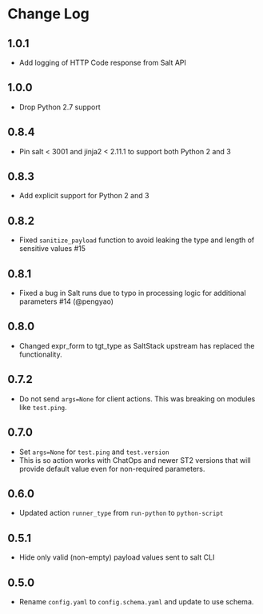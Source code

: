 # Change Log

## 1.0.1

* Add logging of HTTP Code response from Salt API

## 1.0.0

* Drop Python 2.7 support

## 0.8.4

- Pin salt < 3001 and jinja2 < 2.11.1 to support both Python 2 and 3

## 0.8.3

- Add explicit support for Python 2 and 3

## 0.8.2

- Fixed `sanitize_payload` function to avoid leaking the type and length of sensitive values #15

## 0.8.1

- Fixed a bug in Salt runs due to typo in processing logic for additional parameters #14 (@pengyao)

## 0.8.0

- Changed expr_form to tgt_type as SaltStack upstream has replaced the functionality.

## 0.7.2

- Do not send `args=None` for client actions. This was breaking on modules like `test.ping`.

## 0.7.0

- Set `args=None` for `test.ping` and `test.version`
- This is so action works with ChatOps and newer ST2 versions that will
  provide default value even for non-required parameters.

## 0.6.0

- Updated action `runner_type` from `run-python` to `python-script`

## 0.5.1

- Hide only valid (non-empty) payload values sent to salt CLI

## 0.5.0

- Rename `config.yaml` to `config.schema.yaml` and update to use schema.
